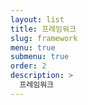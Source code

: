 ```yaml
---
layout: list
title: 프레임워크
slug: framework
menu: true
submenu: true
order: 2
description: >
  프레임워크  
---
```

